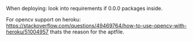 
When deploying:
look into requirements if 0.0.0 packages inside.

For opencv support on heroku:
https://stackoverflow.com/questions/49469764/how-to-use-opencv-with-heroku/51004957
thats the reason for the aptfile.
